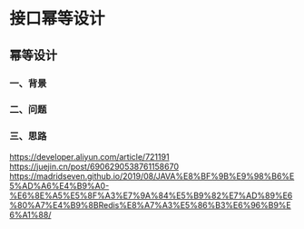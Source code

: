 # 接口幂等设计


## 幂等设计

### 一、背景

### 二、问题

### 三、思路

https://developer.aliyun.com/article/721191
https://juejin.cn/post/6906290538761158670
https://madridseven.github.io/2019/08/JAVA%E8%BF%9B%E9%98%B6%E5%AD%A6%E4%B9%A0-%E6%8E%A5%E5%8F%A3%E7%9A%84%E5%B9%82%E7%AD%89%E6%80%A7%E4%B9%8BRedis%E8%A7%A3%E5%86%B3%E6%96%B9%E6%A1%88/

